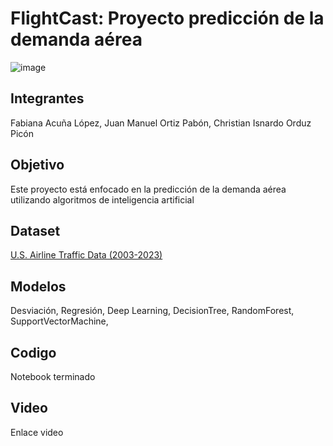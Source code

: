 # FlightCast: Proyecto predicción de la demanda aérea 
![image](https://github.com/user-attachments/assets/14cc897f-2ccc-4215-b8ef-a591b413336c)

## Integrantes 
Fabiana Acuña López, Juan Manuel Ortiz Pabón, Christian Isnardo Orduz Picón

## Objetivo
Este proyecto está enfocado en la predicción de la demanda aérea utilizando algoritmos de inteligencia artificial 

## Dataset
[U.S. Airline Traffic Data (2003-2023)](https://www.kaggle.com/datasets/yyxian/u-s-airline-traffic-data/data)

## Modelos
Desviación, Regresión, Deep Learning, DecisionTree, RandomForest, SupportVectorMachine, 

## Codigo 
Notebook terminado
## Video
Enlace video
